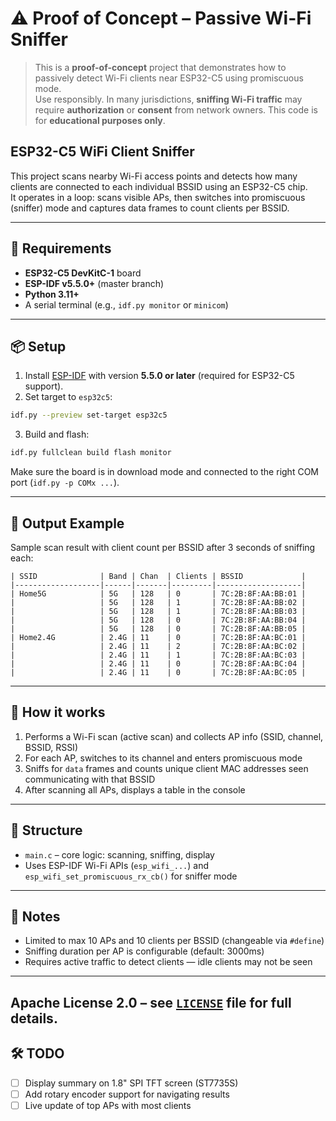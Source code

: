 # ⚠️ Proof of Concept – Passive Wi-Fi Sniffer

> This is a **proof-of-concept** project that demonstrates how to passively detect Wi-Fi clients near ESP32-C5 using promiscuous mode.  
> Use responsibly. In many jurisdictions, **sniffing Wi-Fi traffic** may require **authorization** or **consent** from network owners. This code is for **educational purposes only**.


## ESP32-C5 WiFi Client Sniffer

This project scans nearby Wi-Fi access points and detects how many clients are connected to each individual BSSID using an ESP32-C5 chip.  
It operates in a loop: scans visible APs, then switches into promiscuous (sniffer) mode and captures data frames to count clients per BSSID.

---

## 🔧 Requirements

- **ESP32-C5 DevKitC-1** board
- **ESP-IDF v5.5.0+** (master branch)
- **Python 3.11+**
- A serial terminal (e.g., `idf.py monitor` or `minicom`)

---

## 📦 Setup

1. Install [ESP-IDF](https://docs.espressif.com/projects/esp-idf/en/latest/esp32c5/get-started/index.html) with version **5.5.0 or later** (required for ESP32-C5 support).
2. Set target to `esp32c5`:

```bash
idf.py --preview set-target esp32c5
```

3. Build and flash:

```bash
idf.py fullclean build flash monitor
```

Make sure the board is in download mode and connected to the right COM port (`idf.py -p COMx ...`).

---

## 📡 Output Example

Sample scan result with client count per BSSID after 3 seconds of sniffing each:

```
| SSID              | Band | Chan  | Clients | BSSID             |
|-------------------|------|-------|---------|-------------------|
| Home5G            | 5G   | 128   | 0       | 7C:2B:8F:AA:BB:01 |
|                   | 5G   | 128   | 1       | 7C:2B:8F:AA:BB:02 |
|                   | 5G   | 128   | 1       | 7C:2B:8F:AA:BB:03 |
|                   | 5G   | 128   | 0       | 7C:2B:8F:AA:BB:04 |
|                   | 5G   | 128   | 0       | 7C:2B:8F:AA:BB:05 |
| Home2.4G          | 2.4G | 11    | 0       | 7C:2B:8F:AA:BC:01 |
|                   | 2.4G | 11    | 2       | 7C:2B:8F:AA:BC:02 |
|                   | 2.4G | 11    | 1       | 7C:2B:8F:AA:BC:03 |
|                   | 2.4G | 11    | 0       | 7C:2B:8F:AA:BC:04 |
|                   | 2.4G | 11    | 0       | 7C:2B:8F:AA:BC:05 |
```

---

## 🧠 How it works

1. Performs a Wi-Fi scan (active scan) and collects AP info (SSID, channel, BSSID, RSSI)
2. For each AP, switches to its channel and enters promiscuous mode
3. Sniffs for `data` frames and counts unique client MAC addresses seen communicating with that BSSID
4. After scanning all APs, displays a table in the console

---

## 📁 Structure

- `main.c` – core logic: scanning, sniffing, display
- Uses ESP-IDF Wi-Fi APIs (`esp_wifi_...`) and `esp_wifi_set_promiscuous_rx_cb()` for sniffer mode

---

## 📍 Notes

- Limited to max 10 APs and 10 clients per BSSID (changeable via `#define`)
- Sniffing duration per AP is configurable (default: 3000ms)
- Requires active traffic to detect clients — idle clients may not be seen

---

Apache License 2.0 – see [`LICENSE`](LICENSE) file for full details.
---

## 🛠️ TODO

- [ ] Display summary on 1.8" SPI TFT screen (ST7735S)
- [ ] Add rotary encoder support for navigating results
- [ ] Live update of top APs with most clients
